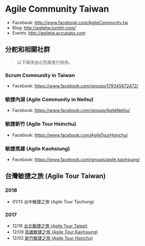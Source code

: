 # Agile Community Taiwan

* Facebook: http://www.facebook.com/AgileCommunity.tw
* Blog: http://agiletw.tumblr.com/
* Events: http://agiletw.accupass.com

## 分舵和相關社群

> 以下順序由北而南進行排序。

### Scrum Community in Taiwan

* Facebook: https://www.facebook.com/groups/179345672472/

### 敏捷內湖 (Agile Community in Neihu)

* Facebook: https://www.facebook.com/groups/AgileNeihu/

### 敏捷新竹 (Agile Tour Hsinchu)

* Facebook: https://www.facebook.com/AgileTourHsinchu/

### 敏捷高雄 (Agile Kaohsiung)

* Facebook: https://www.facebook.com/groups/agile.kaohsiung/

## 台灣敏捷之旅 (Agile Tour Taiwan)

### 2018

* 01/13 台中敏捷之旅 (Agile Tour Taichung)

### 2017

* 12/16 [台北敏捷之旅 (Agile Tour Taipei)](https://agilecommtw.kktix.cc/events/agiletourtaipei2017)
* 12/09 [高雄敏捷之旅 (Agile Tour Kaohsiung)](https://www.accupass.com/event/1709111042501613360068)
* 12/02 [新竹敏捷之旅 (Agile Tour Hsinchu)](https://agilecommtw.kktix.cc/events/athsinchu2017d1)

